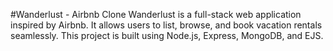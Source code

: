 #Wanderlust - Airbnb Clone
Wanderlust is a full-stack web application inspired by Airbnb. It allows users to list, browse, and book vacation rentals seamlessly. This project is built using Node.js, Express, MongoDB, and EJS.
